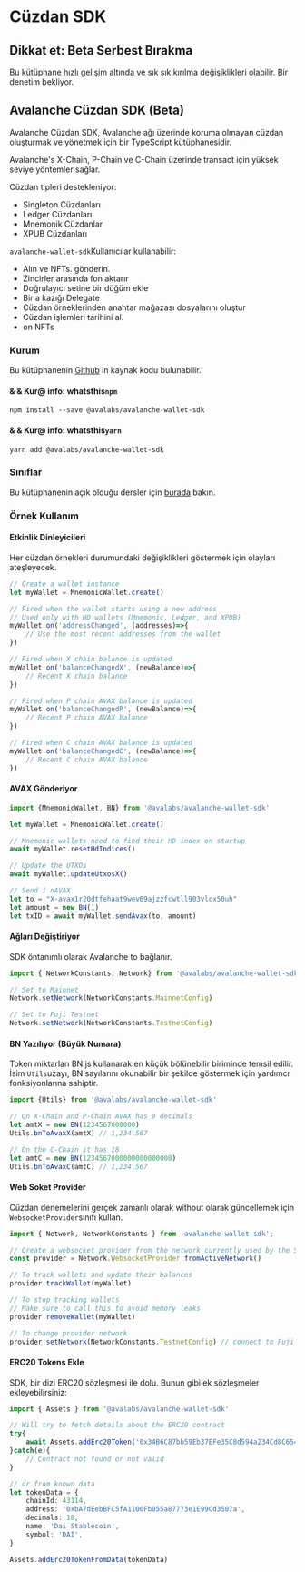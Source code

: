 # Cüzdan SDK

## Dikkat et: Beta Serbest Bırakma  

Bu kütüphane hızlı gelişim altında ve sık sık kırılma değişiklikleri olabilir. Bir denetim bekliyor.

## Avalanche Cüzdan SDK \(Beta\)

Avalanche Cüzdan SDK, Avalanche ağı üzerinde koruma olmayan cüzdan oluşturmak ve yönetmek için bir TypeScript kütüphanesidir.

Avalanche's X-Chain, P-Chain ve C-Chain üzerinde transact için yüksek seviye yöntemler sağlar.

Cüzdan tipleri destekleniyor:

* Singleton Cüzdanları
* Ledger Cüzdanları
* Mnemonik Cüzdanlar
* XPUB Cüzdanları

`avalanche-wallet-sdk`Kullanıcılar kullanabilir:

* Alın ve NFTs. gönderin.
* Zincirler arasında fon aktarır
* Doğrulayıcı setine bir düğüm ekle
* Bir a kazığı Delegate
* Cüzdan örneklerinden anahtar mağazası dosyalarını oluştur
* Cüzdan işlemleri tarihini al.
* on NFTs

### Kurum

Bu kütüphanenin [Github](https://github.com/ava-labs/avalanche-wallet-sdk) in kaynak kodu bulunabilir.

#### & & Kur@ info: whatsthis`npm`

`npm install --save @avalabs/avalanche-wallet-sdk`

#### & & Kur@ info: whatsthis`yarn`

`yarn add @avalabs/avalanche-wallet-sdk`

### Sınıflar

Bu kütüphanenin açık olduğu dersler için [burada](wallet-classes.md) bakın.

### Örnek Kullanım

#### Etkinlik Dinleyicileri

Her cüzdan örnekleri durumundaki değişiklikleri göstermek için olayları ateşleyecek.

```typescript
// Create a wallet instance
let myWallet = MnemonicWallet.create()

// Fired when the wallet starts using a new address
// Used only with HD wallets (Mnemonic, Ledger, and XPUB)
myWallet.on('addressChanged', (addresses)=>{
    // Use the most recent addresses from the wallet
})

// Fired when X chain balance is updated
myWallet.on('balanceChangedX', (newBalance)=>{
    // Recent X chain balance
})

// Fired when P chain AVAX balance is updated
myWallet.on('balanceChangedP', (newBalance)=>{
    // Recent P chain AVAX balance
})

// Fired when C chain AVAX balance is updated
myWallet.on('balanceChangedC', (newBalance)=>{
    // Recent C chain AVAX balance
})
```

#### AVAX Gönderiyor

```typescript
import {MnemonicWallet, BN} from '@avalabs/avalanche-wallet-sdk'

let myWallet = MnemonicWallet.create()

// Mnemonic wallets need to find their HD index on startup
await myWallet.resetHdIndices()

// Update the UTXOs
await myWallet.updateUtxosX()

// Send 1 nAVAX
let to = "X-avax1r20dtfehaat9wev69ajzzfcwtll903vlcx50uh"
let amount = new BN(1)
let txID = await myWallet.sendAvax(to, amount)
```

#### Ağları Değiştiriyor

SDK öntanımlı olarak Avalanche to bağlanır.

```typescript
import { NetworkConstants, Network} from '@avalabs/avalanche-wallet-sdk';

// Set to Mainnet
Network.setNetwork(NetworkConstants.MainnetConfig)

// Set to Fuji Testnet
Network.setNetwork(NetworkConstants.TestnetConfig)
```

#### BN Yazılıyor \(Büyük Numara\)

Token miktarları BN.js kullanarak en küçük bölünebilir biriminde temsil edilir. İsim `Utils`uzayı, BN sayılarını okunabilir bir şekilde göstermek için yardımcı fonksiyonlarına sahiptir.

```typescript
import {Utils} from '@avalabs/avalanche-wallet-sdk'

// On X-Chain and P-Chain AVAX has 9 decimals
let amtX = new BN(1234567000000)
Utils.bnToAvaxX(amtX) // 1,234.567

// On the C-Chain it has 18
let amtC = new BN(1234567000000000000000)
Utils.bnToAvaxC(amtC) // 1,234.567
```

#### Web Soket Provider

Cüzdan denemelerini gerçek zamanlı olarak without olarak güncellemek için `WebsocketProvider`sınıfı kullan.

```typescript
import { Network, NetworkConstants } from 'avalanche-wallet-sdk';

// Create a websocket provider from the network currently used by the SDK
const provider = Network.WebsocketProvider.fromActiveNetwork()

// To track wallets and update their balances
provider.trackWallet(myWallet)

// To stop tracking wallets
// Make sure to call this to avoid memory leaks
provider.removeWallet(myWallet)

// To change provider network
provider.setNetwork(NetworkConstants.TestnetConfig) // connect to Fuji testnet
```

#### ERC20 Tokens Ekle

SDK, bir dizi ERC20 sözleşmesi ile dolu. Bunun gibi ek sözleşmeler ekleyebilirsiniz:

```typescript
import { Assets } from '@avalabs/avalanche-wallet-sdk'

// Will try to fetch details about the ERC20 contract
try{
    await Assets.addErc20Token('0x34B6C87bb59Eb37EFe35C8d594a234Cd8C654D50'); // Testnet DAI
}catch(e){
    // Contract not found or not valid
}

// or from known data
let tokenData = {
    chainId: 43114,
    address: '0xbA7dEebBFC5fA1100Fb055a87773e1E99Cd3507a',
    decimals: 18,
    name: 'Dai Stablecoin',
    symbol: 'DAI',
}

Assets.addErc20TokenFromData(tokenData)
```

